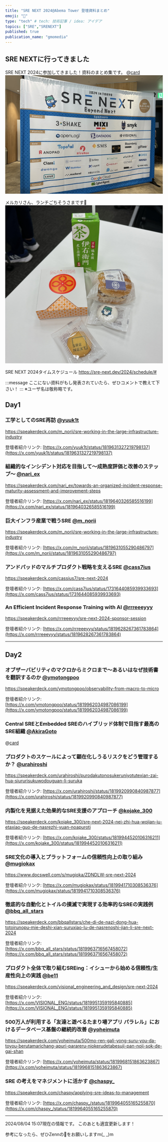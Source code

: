 ```yaml
---
title: "SRE NEXT 2024@Abema Tower 登壇資料まとめ"
emoji: "📣"
type: "tech" # tech: 技術記事 / idea: アイデア
topics: ["SRE","SRENEXT"]
published: true
publication_name: "gmomedia"
---
```


## SRE NEXTに行ってきました
SRE NEXT 2024に参加してきました！資料のまとめ集です。
@[card](https://sre-next.dev/2024/)
![会場の看板](/images/0d8e8f42508a6b/1.jpg)

メルカリさん、ランチごちそうさまです🍞
![メルカリさん提供ランチ](/images/0d8e8f42508a6b/2.jpg)

SRE NEXT 2024タイムスケジュール
https://sre-next.dev/2024/schedule/#

:::message
ここにない資料がもし発表されていたら、ぜひコメントで教えて下さい！
:::
※ユーザ名は敬称略です。

## Day1
### 工学としてのSRE再訪 [@yuuk1t](https://twitter.com/yuuk1t)

https://speakerdeck.com/m_norii/sre-working-in-the-large-infrastructure-industry

登壇者紹介リンク: [https://x.com/yuuk1t/status/1819631327219798137](https://x.com/yuuk1t/status/1819631327219798137)


### 組織的なインシデント対応を目指して〜成熟度評価と改善のステップ〜 [@nari_ex](https://twitter.com/nari_ex)
https://speakerdeck.com/nari_ex/towards-an-organized-incident-response-maturity-assessment-and-improvement-steps

登壇者紹介リンク: [https://x.com/nari_ex/status/1819640326585516199](https://x.com/nari_ex/status/1819640326585516199)

### 巨大インフラ産業で戦うSRE [@m_norii](https://twitter.com/m_norii)
https://speakerdeck.com/m_norii/sre-working-in-the-large-infrastructure-industry

登壇者紹介リンク: [https://x.com/m_norii/status/1819631055290486797](https://x.com/m_norii/status/1819631055290486797)

### アンドパッドのマルチプロダクト戦略を支えるSRE [@cass7ius](https://twitter.com/cass7ius)
https://speakerdeck.com/cassius7/sre-next-2024

登壇者紹介リンク: [https://x.com/cass7ius/status/1731644085939933693](https://x.com/cass7ius/status/1731644085939933693)

### An Efficient Incident Response Training with AI [@rrreeeyyy](https://twitter.com/rrreeeyyy)
https://speakerdeck.com/rrreeeyyy/sre-next-2024-sponsor-session

登壇者紹介リンク: [https://x.com/rrreeeyyy/status/1819628267361783864](https://x.com/rrreeeyyy/status/1819628267361783864)

-----
## Day2
### オブザーバビリティのマクロからミクロまで〜あるいはなぜ技術書を翻訳するのか [@ymotongpoo](https://twitter.com/ymotongpoo)
https://speakerdeck.com/ymotongpoo/observability-from-macro-to-micro

登壇者紹介リンク: [https://x.com/ymotongpoo/status/1819962034987086199](https://x.com/ymotongpoo/status/1819962034987086199)


### Central SREとEmbedded SREのハイブリッド体制で目指す最高のSRE組織 [@AkiraGoto](https://github.com/AkiraGoto)
@[card](https://speakerdeck.com/akiragoto/central-sretoembedded-srenohaiburitudoti-zhi-demu-zhi-suzui-gao-nosrezu-zhi)

### プロダクトのスケールによって顕在化しうるリスクをどう管理するか？ [@urahiroshi](https://twitter.com/urahiroshi)
https://speakerdeck.com/urahiroshi/purodakutonosukeruniyotutexian-zai-hua-siururisukuwodouguan-li-suruka

登壇者紹介リンク: [https://x.com/urahiroshi/status/1819920990840987877](https://x.com/urahiroshi/status/1819920990840987877)



### 内製化を見据えた効果的なSRE支援のアプローチ [@kojake_300](https://twitter.com/kojake_300)
https://speakerdeck.com/kojake_300/sre-next-2024-nei-zhi-hua-wojian-ju-etaxiao-guo-de-nasrezhi-yuan-noapuroti

登壇者紹介リンク: [https://x.com/kojake_300/status/1819944520106316211](https://x.com/kojake_300/status/1819944520106316211)



### SRE文化の導入とプラットフォームの信頼性向上の取り組み [@mugiokax](https://twitter.com/mugiokax)
https://www.docswell.com/s/mugioka/ZDNDLW-sre-next-2024

登壇者紹介リンク: [https://x.com/mugiokax/status/1819941710308536376](https://x.com/mugiokax/status/1819941710308536376)

### 徹底的な自動化とトイルの撲滅で実現する効率的なSREの実践例 [@bbq_all_stars](https://twitter.com/bbq_all_stars)
https://speakerdeck.com/bbqallstars/che-di-de-nazi-dong-hua-totoirunopu-mie-deshi-xian-suruxiao-lu-de-nasrenoshi-jian-li-sre-next-2024

登壇者紹介リンク: [https://x.com/bbq_all_stars/status/1819963716567458072](https://x.com/bbq_all_stars/status/1819963716567458072)

### プロダクト全体で取り組むSREing：イシューから始める信頼性/生産性向上の実践 [@be11](https://twitter.com/be11)
https://speakerdeck.com/visional_engineering_and_design/sre-next-2024

登壇者紹介リンク: [https://x.com/VISIONAL_ENG/status/1819951359195840885](https://x.com/VISIONAL_ENG/status/1819951359195840885)


### 500万人が利用する「友達と遊べるたまり場アプリ パラレル」におけるデータベース基盤の継続的改善 [@yoheimuta](https://twitter.com/yoheimuta)
https://speakerdeck.com/yoheimuta/500mo-ren-gali-yong-suru-you-da-toyou-berutamarichang-apuri-parareru-niokerudetabesuji-pan-noji-sok-de-gai-shan

登壇者紹介リンク: [https://x.com/yoheimuta/status/1819968151863623867](https://x.com/yoheimuta/status/1819968151863623867)

### SRE の考えをマネジメントに活かす [@chaspy_](https://twitter.com/chaspy_)
https://speakerdeck.com/chaspy/applying-sre-ideas-to-management

登壇者紹介リンク: [https://x.com/chaspy_/status/1819964055165255870](https://x.com/chaspy_/status/1819964055165255870)


-----

2024/08/04 15:07現在の情報です。
このあとも適宜更新します！

参考になったら、ぜひZennの💖をお願いしますm(_ _)m